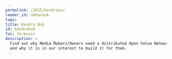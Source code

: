 ```yaml
---
permalink: /2015/kendraio/
leader_id: dahacouk
tags: 
title: Kendra Hub
id: kendrahub
fai: fa-music
description: > 
  Find out why Media Makers/Owners need a distributed Open Value Network
  and why it is in our interest to build it for them.
---
```

